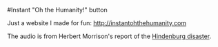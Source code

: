 #Instant "Oh the Humanity!" button

Just a website I made for fun: http://instantohthehumanity.com

The audio is from Herbert Morrison's report of the [Hindenburg disaster](http://en.wikipedia.org/wiki/Hindenburg_disaster).
